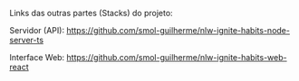 Links das outras partes (Stacks) do projeto:

Servidor (API): https://github.com/smol-guilherme/nlw-ignite-habits-node-server-ts

Interface Web: https://github.com/smol-guilherme/nlw-ignite-habits-web-react
